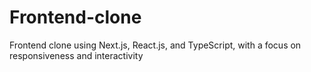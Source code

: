 # Frontend-clone
Frontend clone using Next.js, React.js, and TypeScript, with a focus on responsiveness and interactivity
